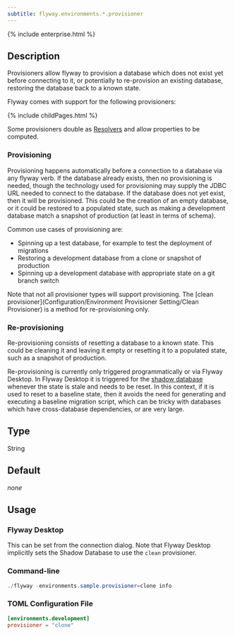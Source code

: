 ```yaml
---
subtitle: flyway.environments.*.provisioner
---
```


{% include enterprise.html %}

## Description

Provisioners allow flyway to provision a database which does not exist yet before connecting to it, or potentially to re-provision an existing database, restoring the database back to a known state.

Flyway comes with support for the following provisioners:

<div id="children">
{% include childPages.html %}
</div>

Some provisioners double as [Resolvers](https://documentation.red-gate.com/flyway/flyway-concepts/environments/resolvers) and allow properties to be computed.

### Provisioning

Provisioning happens automatically before a connection to a database via any flyway verb.
If the database already exists, then no provisioning is needed, though the technology used for provisioning may supply the JDBC URL needed to connect to the database.
If the database does not yet exist, then it will be provisioned. This could be the creation of an empty database, or it could be restored to a populated state, such as making a development database match a snapshot of production (at least in terms of schema).

Common use cases of provisioning are:

* Spinning up a test database, for example to test the deployment of migrations
* Restoring a development database from a clone or snapshot of production
* Spinning up a development database with appropriate state on a git branch switch

Note that not all provisioner types will support provisioning. The [clean provisioner](Configuration/Environment Provisioner Setting/Clean Provisioner) is a method for re-provisioning only.

### Re-provisioning

Re-provisioning consists of resetting a database to a known state. This could be cleaning it and leaving it empty or resetting it to a populated state, such as a snapshot of production.

Re-provisioning is currently only triggered programmatically or via Flyway Desktop. In Flyway Desktop it is triggered for the [shadow database](https://documentation.red-gate.com/display/FD/Shadow+and+build+environments) whenever the state is stale and needs to be reset.
In this context, if it is used to reset to a baseline state, then it avoids the need for generating and executing a baseline migration script, which can be tricky with databases which have cross-database dependencies, or are very large.

## Type

String

## Default

<i>none</i>

## Usage

### Flyway Desktop

This can be set from the connection dialog.
Note that Flyway Desktop implicitly sets the Shadow Database to use the  `clean` provisioner.

### Command-line

```powershell
./flyway -environments.sample.provisioner=clone info
```

### TOML Configuration File

```toml
[environments.development]
provisioner = "clone"
```